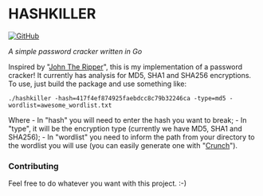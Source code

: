 # HASHKILLER

[![GitHub](https://img.shields.io/github/license/mashape/apistatus.svg)](https://github.com/mdcg/hashkiller/blob/master/LICENSE)

_A simple password cracker written in Go_

Inspired by "[John The Ripper](https://tools.kali.org/password-attacks/john)", this is my implementation of a password cracker! It currently has analysis for MD5, SHA1 and SHA256 encryptions. To use, just build the package and use something like:

```
./hashkiller -hash=417f4ef874925faebdcc8c79b32246ca -type=md5 -wordlist=awesome_wordlist.txt
```

Where
    - In "hash" you will need to enter the hash you want to break;
    - In "type", it will be the encryption type (currently we have MD5, SHA1 and SHA256);
    - In "wordlist" you need to inform the path from your directory to the wordlist you will use (you can easily generate one with "[Crunch](https://tools.kali.org/password-attacks/crunch)").


### Contributing

Feel free to do whatever you want with this project. :-)